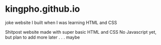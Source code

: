 # kingpho.github.io
joke website I built when I was learning HTML and CSS

Shitpost website made with super basic HTML and CSS
No Javascript yet, but plan to add more later . . . maybe
